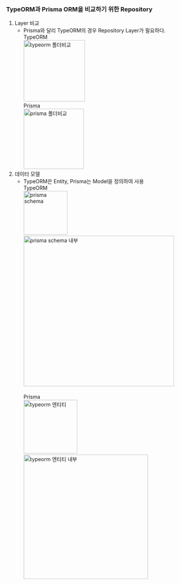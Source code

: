 ### TypeORM과 Prisma ORM을 비교하기 위한 Repository

1. Layer 비교
    - Prisma와 달리 TypeORM의 경우 Repository Layer가 필요하다.
    <br> TypeORM <br>
      <img width="167" alt="typeorm 폴더비교" src="https://github.com/user-attachments/assets/7127cacd-2db5-441d-80e1-58bc2800b121" />
    <br> Prisma <br>
      <img width="164" alt="prisma 폴더비교" src="https://github.com/user-attachments/assets/b50a77c9-398d-4a91-b828-72bf75df8295" />
2. 데이터 모델
    - TypeORM은 Entity, Prisma는 Model을 정의하여 사용
    <br> TypeORM <br>
      <img width="119" alt="prisma schema" src="https://github.com/user-attachments/assets/4f26fdd9-fd95-4070-8985-3b32d0f8161a" /><br>
      <img width="410" alt="prisma schema 내부" src="https://github.com/user-attachments/assets/f1dee283-9613-43a0-bed5-4f480667d8dc" /><br>
    <br> Prisma <br>
    <img width="146" alt="typeorm 엔티티" src="https://github.com/user-attachments/assets/b8776f6d-ccc3-4386-a44a-711070df6647" /><br>
    <img width="339" alt="typeorm 엔티티 내부" src="https://github.com/user-attachments/assets/c57a41ea-10ff-4ff8-8a45-5dee9a470d73" /><br>